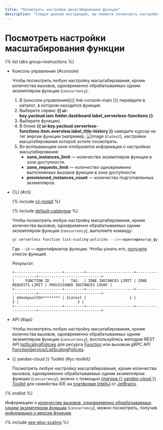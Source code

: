 ```yaml
---
title: "Посмотреть настройки масштабирования функции"
description: "Следуя данной инструкции, вы сможете посмотреть настройки масштабирования функции."
---
```


# Посмотреть настройки масштабирования функции

{% list tabs group=instructions %}

- Консоль управления {#console}

    Чтобы посмотреть любую настройку масштабирования, кроме количества вызовов, одновременно обрабатываемых одним экземпляром функции (`concurrency`):

    1. В [консоли управления]({{ link-console-main }}) перейдите в каталог, в котором находится функция.
    1. Выберите сервис **{{ ui-key.yacloud.iam.folder.dashboard.label_serverless-functions }}**.
    1. Выберите функцию.
    1. В блоке **{{ ui-key.yacloud.serverless-functions.item.overview.label_title-history }}** наведите курсор на тег версии функции (например, ![image](../../../_assets/console-icons/gear.svg) `$latest`), настройки масштабирования которой хотите посмотреть.
    1. Во всплывающем окне отобразится информация о настройках масштабирования:
        * **zone_instances_limit** — количество экземпляров функции в зоне доступности.
        * **zone_requests_limit** — количество одновременно выполняемых вызовов функции в зоне доступности.
        * **provisioned_instances_count** — количество подготовленных экземпляров.

- CLI {#cli}

    {% include [cli-install](../../../_includes/cli-install.md) %}

    {% include [default-catalogue](../../../_includes/default-catalogue.md) %}

    Чтобы посмотреть любую настройку масштабирования, кроме количества вызовов, одновременно обрабатываемых одним экземпляром функции (`concurrency`), выполните команду:

    ```bash
    yc serverless function list-scaling-policies --id=<идентификатор_функции>
    ```

    Где `--id` — идентификатор функции. Чтобы узнать его, [получите](./function-list.md) список функций.

    Результат:

    ```text
    +----------------------+---------+----------------------+---------------------+-----------------------------+
    |     FUNCTION ID      |   TAG   | ZONE INSTANCES LIMIT | ZONE REQUESTS LIMIT | PROVISIONED INSTANCES COUNT |
    +----------------------+---------+----------------------+---------------------+-----------------------------+
    | d4eokpuol55h******** | $latest |                    1 |                   2 |                           3 |
    +----------------------+---------+----------------------+---------------------+-----------------------------+
    ```

- API {#api}

    Чтобы посмотреть любую настройку масштабирования, кроме количества вызовов, одновременно обрабатываемых одним экземпляром функции (`concurrency`), воспользуйтесь методом REST API [listScalingPolicies](../../functions/api-ref/Function/listScalingPolicies.md) для ресурса [Function](../../functions/api-ref/Function/index.md) или вызовом gRPC API [FunctionService/ListScalingPolicies](../../functions/api-ref/grpc/function_service.md#ListScalingPolicies).

- {{ yandex-cloud }} Toolkit {#yc-toolkit}

    Посмотреть любую настройку масштабирования, кроме количества вызовов, одновременно обрабатываемых одним экземпляром функции (`concurrency`), можно с помощью [плагина {{ yandex-cloud }} Toolkit](https://github.com/yandex-cloud/ide-plugin-jetbrains) для семейства IDE на [платформе IntelliJ](https://www.jetbrains.com/ru-ru/opensource/idea/) от [JetBrains](https://www.jetbrains.com/).

{% endlist %}

Информацию о [количестве вызовов, одновременно обрабатываемых одним экземпляром функции](../../concepts/function.md#concurrency) (`concurrency`), можно посмотреть, получив [информацию о версии функции](../../operations/function/version-info.md).

{% include [see-also-scaling](../../../_includes/functions/see-also-scaling.md) %}